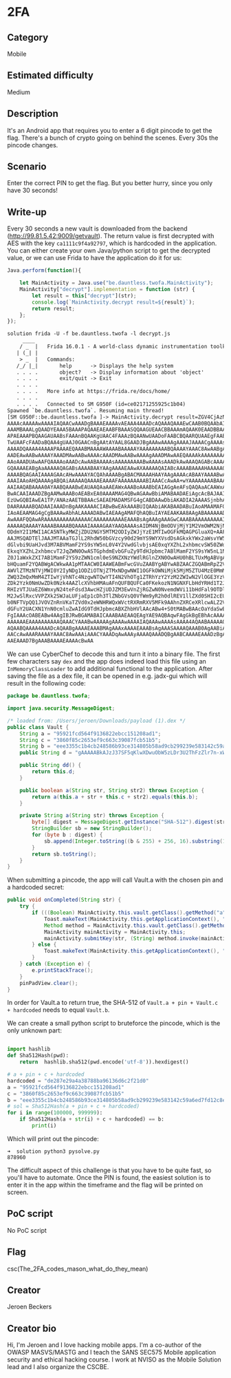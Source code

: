 # 2FA

## Category
Mobile

## Estimated difficulty
Medium

## Description
It's an Android app that requires you to enter a 6 digit pincode to get the flag. There's a bunch of crypto going on behind the scenes. Every 30s the pincode changes.

## Scenario
Enter the correct PIN to get the flag. But you better hurry, since you only have 30 seconds!

## Write-up
Every 30 seconds a new vault is downloaded from the backend (http://99.81.5.42:9009/getvault). The return value is first decrypted with AES with the key `ca1111c9f4a92797`, which is hardcoded in the application. You can either create your own Java/python script to get the decrypted value, or we can use Frida to have the application do it for us:

```javascript
Java.perform(function(){

    let MainActivity = Java.use("be.dauntless.twofa.MainActivity");
    MainActivity["decrypt"].implementation = function (str) {
        let result = this["decrypt"](str);
        console.log(`MainActivity.decrypt result=${result}`);
        return result;
    };
});
```

```default
solution frida -U -f be.dauntless.twofa -l decrypt.js
     ____
    / _  |   Frida 16.0.1 - A world-class dynamic instrumentation toolkit
   | (_| |
    > _  |   Commands:
   /_/ |_|       help      -> Displays the help system
   . . . .       object?   -> Display information about 'object'
   . . . .       exit/quit -> Exit
   . . . .
   . . . .   More info at https://frida.re/docs/home/
   . . . .
   . . . .   Connected to SM G950F (id=ce02171255925c1b04)
Spawned `be.dauntless.twofa`. Resuming main thread!                     
[SM G950F::be.dauntless.twofa ]-> MainActivity.decrypt result=ZGV4CjAzNQAlQQBUVdtn6I3dvn+O58fN7M7lRRVrzpfgBwAAcAAAAHhWNBIAAAAAAAAAABwHAAAm
AAAAcAAAAAwAAAAIAQAACwAAADgBAAAEAAAAvAEAAA4AAADcAQAAAQAAAEwCAAB0BQAAbAIAAOoD
AAAMBAAALgQAADYEAAA5BAAAPAQAAEAEAABFBAAASQQAAGUEAACBBAAAmAQAAK0EAADBBAAA1QQA
APAEAAAPBQAAGAUAABsFAAAnBQAAKgUAAC4FAAAzBQAANwUAADoFAABCBQAARQUAAEgFAABLBQAA
TwUAAFcFAADaBQAA4gUAAJ0GAACnBgAAtAYAAL8GAADJBgAAAwAAAAgAAAAJAAAACgAAAAsAAAAM
AAAADQAAAA4AAAAPAAAAEQAAABMAAAAWAAAABAAAAAYAAAAAAAAABQAAAAYAAAC8AwAABgAAAAYA
AADEAwAABwAAAAYAAADMAwAABwAAAAcAAADMAwAABwAAAAgAAADMAwAAEQAAAAkAAAAAAAAAFAAA
AAoAAADUAwAAFQAAAAoAAADcAwAABAAAAAsAAAAAAAAABwAAAAsAAADkAwAAAQAGABcAAAABAAYA
GQAAAAEABgAaAAAAAQAGABsAAAABAAYAAgAAAAEAAwAXAAAAAQAIABcAAAABAAAAHAAAAAQAAgAk
AAAABQAGAAIAAAAGAAcAHwAAAAYACQAhAAAABgABACMAAAAHAAYAAgAAAAcABAAYAAAABwAAACQA
AAAIAAoAHQAAAAgABQAiAAAAAQAAAAEAAAAFAAAAAAAAABIAAACcAwAA+wYAAAAAAAABAAAA8wYA
AAIAAQABAAAA0AYAABQAAABwEAUAAQAaAAEAWxAAABoAAABbEAIAGgAeAFsQAQAaACAAWxADAA4A
BwACAAIAAADZBgAAMwAAABoAEABxEA0AAAAMAG4QBwAGAAwBbiAMABAADAEiAgcAcBAJAAIAEgAh
EzUwGQBIAwEA1TP/ANAzAAETBBAAcSAEAEMADAMSFG4gCABDAAwDbiAKADIA2AAAASjnbhALAAIA
DAARAAAABQADAAIAAADnBgAAKAAAACIABwBwEAkAAABUIQAAbiAKABAADABuIAoAMAAMAFQhAgBu
IAoAEAAMAG4gCgBAAAwAbhALAAAADABwIAEAAgAMAFQhAQBuIAYAEAAKAA8AAgABAAAAAADuBgAA
AwAAAFQQAwARAAAAAAAAAAAAAAACAAAAAAAAAAEAAABsAgAAAgAAAGwCAAABAAAAAAAAAAIAAAAA
AAAAAQAAAAYAAAABAAAABQAAAAIAAAAGAAYAAQAAAAsAIDM4NjBmODVjMjY1M2VmOWM2NjNjMzkw
ODdmY2I1MWI1ACA5NTkyMWZjZDU2NGY5MTM2ODIyZWJjYzE1MTIwOGFkMQAGPGluaXQ+AAFJAAFM
AAJMSQADTElJAAJMTAAaTGJlL2RhdW50bGVzcy90d29mYS9WYXVsdDsAGkxkYWx2aWsvYW5ub3Rh
dGlvbi9UaHJvd3M7ABVMamF2YS9sYW5nL0V4Y2VwdGlvbjsAE0xqYXZhL2xhbmcvSW50ZWdlcjsA
EkxqYXZhL2xhbmcvT2JqZWN0OwASTGphdmEvbGFuZy9TdHJpbmc7ABlMamF2YS9sYW5nL1N0cmlu
Z0J1aWxkZXI7AB1MamF2YS9zZWN1cml0eS9NZXNzYWdlRGlnZXN0OwAHU0hBLTUxMgABVgAKVmF1
bHQuamF2YQABWgACWkwAA1pMTAACW0IAAWEABmFwcGVuZAABYgABYwABZAACZGQABmRpZ2VzdACA
AWVlZTMzNTVjMWI0Y2IyNDg1ODZiOTNjZTMxNDgwNWI1OGFkOWNiMjk5MjM5ZTU4MzE0MmM1OWE2
ZWQ3ZmQxMmM4ZTIwYjVhNTc4NzgwNTQwYTI4N2VhOTg1ZTRhYzY2YzM2ZWIwN2VlOGE3YzVjYzdj
ZDk2Yzk0NmUwZDk0Nzk4AAZlcXVhbHMAuAFnQUFBQUFCa0FKekozN1NGNXFLbHdYRHd1T2JXNXpM
RHIzVTJUaEZ6WmxyN24teFdsd3AwcHZjUDJZM3EwVnZjRGZwN0NvemdWVi11bHdFal9OTDlCTFlv
M2JwSlRxcVVPZXk2SWJaLUFjaEp1cDh3TlZNbGVsQ0VfWm9yR2h0dlREV1llZXd0SHI2cEUxa2xU
b0NFTVpQQ1JVOVZnRnVKaTZVd0x2eWNHRWQxWVctRXRmRXV5MFk9AAhnZXRCeXRlcwALZ2V0SW5z
dGFuY2UACXN1YnN0cmluZwAIdG9TdHJpbmcABXZhbHVlAAcABw4+S0tMABwBAAcOaYdaSwEUDT8A
FgIAAAcOABEABw4AAgIBJRwBGAMABAICAAABAAEAAQEAgYAE9AQBAqwFAgGkBgEBhAcAAAAQAAAA
AAAAAAEAAAAAAAAAAQAAACYAAABwAAAAAgAAAAwAAAAIAQAAAwAAAAsAAAA4AQAABAAAAAQAAAC8
AQAABQAAAA4AAADcAQAABgAAAAEAAABMAgAAAxAAAAEAAABsAgAAASAAAAQAAAB0AgAABiAAAAEA
AACcAwAAARAAAAYAAAC8AwAAAiAAACYAAADqAwAAAyAAAAQAAADQBgAABCAAAAEAAADzBgAAACAA
AAEAAAD7BgAAABAAAAEAAAAcBwAA
```

We can use CyberChef to decode this and turn it into a binary file. The first few characters say `dex` and the app does indeed load this file using an `InMemoryClassLoader` to add additional functional to the application. After saving the file as a dex file, it can be opened in e.g. jadx-gui which will result in the following code:

```java
package be.dauntless.twofa;

import java.security.MessageDigest;

/* loaded from: /Users/jeroen/Downloads/payload (1).dex */
public class Vault {
    String a = "95921fcd564f9136822ebcc151208ad1";
    String c = "3860f85c2653ef9c663c39087fcb51b5";
    String b = "eee3355c1b4cb248586b93ce314805b58ad9cb299239e583142c59a6ed7fd12c8e20b5a578780540a287ea985e4ac66c36eb07ee8a7c5cc7cd96c946e0d94798";
    public String d = "gAAAAABkAJzJ37SF5qKlwXDwuObW5zLDr3U2ThFzZlr7n-xWlwp0pvcP2Y3q0VvcDfp7CozgVV-ulwEj_NL9BLYo3bpJTqqUOey6IbZ-AchJup8wNVMlelCE_ZorGhtvTDWYeewtHr6pE1klToCEMZPCRU9VgFuJi6UwLvycGEd1YW-EtfEuy0Y=";

    public String dd() {
        return this.d;
    }

    public boolean a(String str, String str2) throws Exception {
        return a(this.a + str + this.c + str2).equals(this.b);
    }

    private String a(String str) throws Exception {
        byte[] digest = MessageDigest.getInstance("SHA-512").digest(str.getBytes());
        StringBuilder sb = new StringBuilder();
        for (byte b : digest) {
            sb.append(Integer.toString((b & 255) + 256, 16).substring(1));
        }
        return sb.toString();
    }
}

```

When submitting a pincode, the app will call Vault.a with the chosen pin and a hardcoded secret:

```java
public void onCompleted(String str) {
    try {
        if (((Boolean) MainActivity.this.vault.getClass().getMethod("a", String.class, String.class).invoke(MainActivity.this.vault, str, "de287e29a4a38788ba96136d6c2f21d0")).booleanValue()) {
            Toast.makeText(MainActivity.this.getApplicationContext(), "Correct", 1).show();
            Method method = MainActivity.this.vault.getClass().getMethod("dd", new Class[0]);
            MainActivity mainActivity = MainActivity.this;
            mainActivity.submitKey(str, (String) method.invoke(mainActivity.vault, new Object[0]));
        } else {
            Toast.makeText(MainActivity.this.getApplicationContext(), "Wrong", 1).show();
        }
    } catch (Exception e) {
        e.printStackTrace();
    }
    pinPadView.clear();
}
```

In order for Vault.a to return true, the SHA-512 of `Vault.a + pin + Vault.c + hardcoded` needs to equal `Vault.b`.

We can create a small python script to bruteforce the pincode, which is the only unknown part:

```python

import hashlib
def Sha512Hash(pwd):
    return  hashlib.sha512(pwd.encode('utf-8')).hexdigest()

# a + pin + c + hardcoded
hardcoded = "de287e29a4a38788ba96136d6c2f21d0"
a = "95921fcd564f9136822ebcc151208ad1"
c = "3860f85c2653ef9c663c39087fcb51b5"
b = "eee3355c1b4cb248586b93ce314805b58ad9cb299239e583142c59a6ed7fd12c8e20b5a578780540a287ea985e4ac66c36eb07ee8a7c5cc7cd96c946e0d94798"
# sol = Sha512Hash(a + pin + c + hardcoded)
for i in range(100000, 999999):
    if Sha512Hash(a + str(i) + c + hardcoded) == b:
        print(i)
```

Which will print out the pincode:

```
➜  solution python3 pysolve.py 
878960
```

The difficult aspect of this challenge is that you have to be quite fast, so you'll have to automate. Once the PIN is found, the easiest solution is to enter it in the app within the timeframe and the flag will be printed on screen.

## PoC script
No PoC script

## Flag
csc(The_2FA_codes_mason_what_do_they_mean)

## Creator
Jeroen Beckers

## Creator bio
Hi, I'm Jeroen and I love hacking mobile apps. I'm a co-author of the OWASP MASVS/MASTG and I teach the SANS SEC575 Mobile application security and ethical hacking course. I work at NVISO as the Mobile Solution lead and I also organize the CSCBE.